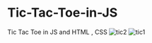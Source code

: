 # Tic-Tac-Toe-in-JS
Tic Tac Toe in JS and HTML , CSS
![tic2](https://user-images.githubusercontent.com/95518302/191183555-bd7a6307-191b-4e70-8476-513188fb0d44.png)
![tic1](https://user-images.githubusercontent.com/95518302/191183574-c4286ce8-92c5-4a82-a7e7-748afe954f03.png)
